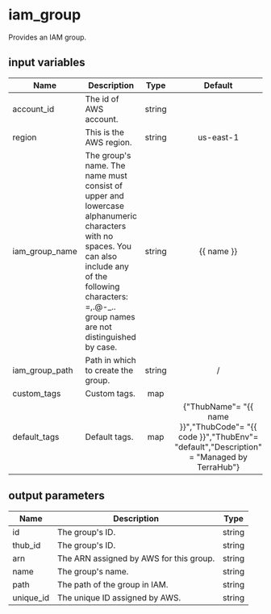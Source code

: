 # iam_group

Provides an IAM group.

## input variables

| Name | Description | Type | Default | Required |
|------|-------------|:----:|:-----:|:-----:|
|account_id|The id of AWS account.|string||Yes|
|region|This is the AWS region.|string|us-east-1|Yes|
|iam_group_name|The group's name. The name must consist of upper and lowercase alphanumeric characters with no spaces. You can also include any of the following characters: =,.@-_.. group names are not distinguished by case.|string|{{ name }}|No|
|iam_group_path|Path in which to create the group.|string|/|No|
|custom_tags|Custom tags.|map||No|
|default_tags|Default tags.|map|{"ThubName"= "{{ name }}","ThubCode"= "{{ code }}","ThubEnv"= "default","Description" = "Managed by TerraHub"}|No|

## output parameters

| Name | Description | Type |
|------|-------------|:----:|
|id|The group's ID.|string|
|thub_id|The group's ID.|string|
|arn|The ARN assigned by AWS for this group.|string|
|name|The group's name.|string|
|path|The path of the group in IAM.|string|
|unique_id|The unique ID assigned by AWS.|string|
